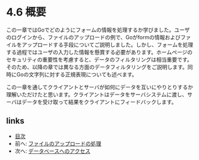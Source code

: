 # 4.6 概要
この一章ではGoでどのようにフォームの情報を処理するか学びました。ユーザのログインから、ファイルのアップロードの例で、Goがformの情報およびファイルをアップロードする手段についてご説明しました。しかし、フォームを処理する過程ではユーザの入力した情報を懸賞する必要があります。ホームページのセキュリティの重要性を考慮すると、データのフィルタリングは相当重要です。そのため、以降の章では異なる方面のデータフィルタリングをご説明します。同時にGoの文字列に対する正規表現についても述べます。

この一章を通してクライアントとサーバが如何にデータを互いにやりとりするか理解いただけたと思います。クライアントはデータをサーバシステムに渡し、サーバはデータを受け取って結果をクライアントにフィードバックします。

## links
   * [目次](<preface.md>)
   * 前へ: [ファイルのアップロードの処理](<04.5.md>)
   * 次へ: [データベースへのアクセス](<05.0.md>)
